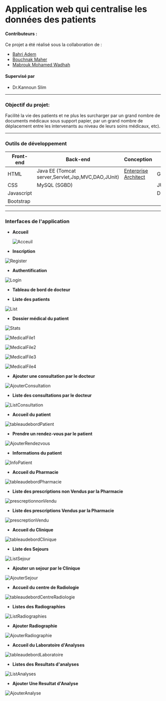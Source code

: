 # Application web qui centralise les données des patients

#### **Contributeurs :**
Ce projet a été réalisé sous la collaboration de :
  
  * [Bahri Adem ](https://github.com/Bahri-Adem)
  * [Bouchnak Maher](https://github.com/)
  * [Mabrouk Mohamed Wadhah](https://github.com/)

#### **Supervisé par** 
* Dr.Kannoun Slim

---
### **Objectif du projet:**
Facilité la vie des patients et ne plus les surcharger par un grand nombre de documents médicaux sous support papier, par un grand nombre de déplacement entre les intervenants au niveau de leurs soins médicaux, etc).

---
### **Outils de développement**

<table>
    <thead>
        <th>Front-end</th>
        <th>Back-end</th>
        <th>Conception</th>
        <th>Autres</th>
    </thead>
    <tbody>
        <tr>
            <td>HTML</td>
            <td>Java EE (Tomcat server,Servlet,Jsp,MVC,DAO,JUnit)</td>
            <td><a href="https://sparxsystems.com/">Enterprise Architect</a></td>
             <td>Git/Github</td>
        </tr>
        <tr>
            <td>CSS</td>
            <td>MySQL (SGBD)</td>
            <td></td>
              <td>JUnit</td>
        </tr>
         <tr>
            <td>Javascript</td>
            <td></td>
            <td></td>
              <td>Docker</td>
        </tr>
        <tr>
            <td>Bootstrap</td>
            <td></td>
            <td></td>
             <td></td>
        </tr>
    </tbody>
</table>

---


### **Interfaces de l'application**
* **Accueil**
  
  ![Acceuil](https://github.com/Bahri-Adem/application-web-qui-centralise-les-donn-es-des-patients/assets/103949052/bc65f6b3-a2c6-4ae0-90be-54b4b77af983)


* **Inscription**

![Register](https://github.com/Bahri-Adem/application-web-qui-centralise-les-donn-es-des-patients/assets/103949052/bcfec5d4-d78b-41f2-94f3-f3c32683a9b2)


* **Authentification**

![Login](https://github.com/Bahri-Adem/application-web-qui-centralise-les-donn-es-des-patients/assets/103949052/cb4bb4a6-297a-4d56-b19c-f5727cc82772)


* **Tableau de bord de docteur**


* **Liste des patients**

![List](https://github.com/Bahri-Adem/application-web-qui-centralise-les-donn-es-des-patients/assets/103949052/5fbca076-cfd2-4918-b4c5-4cc41b7da1e7)


* **Dossier médical du patient**

![Stats](https://github.com/Bahri-Adem/application-web-qui-centralise-les-donn-es-des-patients/assets/103949052/8106ab42-399a-4464-b963-37418fe38bf8)

![MedicalFile1](https://github.com/Bahri-Adem/application-web-qui-centralise-les-donn-es-des-patients/assets/103949052/8ef2f691-9346-4fc2-9a8d-c6b97bda26fa)

![MedicalFile2](https://github.com/Bahri-Adem/application-web-qui-centralise-les-donn-es-des-patients/assets/103949052/504e20d6-7667-475a-b2bd-3bcefb6e49c8)

![MedicalFile3](https://github.com/Bahri-Adem/application-web-qui-centralise-les-donn-es-des-patients/assets/103949052/3885d32c-9743-4934-8cb9-10b4f34b0fd3)

![MedicalFile4](https://github.com/Bahri-Adem/application-web-qui-centralise-les-donn-es-des-patients/assets/103949052/1881ad6d-4ec4-4010-b477-70d7870fb8c7)


* **Ajouter une consultation par le docteur**

![AjouterConsultation](https://github.com/Bahri-Adem/application-web-qui-centralise-les-donn-es-des-patients/assets/103949052/7868fbf4-1c3c-4229-8272-cc045c13dcfd)

* **Liste des consultations par le docteur**
 
![ListConsultation](https://github.com/Bahri-Adem/application-web-qui-centralise-les-donn-es-des-patients/assets/103949052/fa4e11e7-3ae9-4ff6-aad7-aadb3615f9db)

* **Accueil du patient**

![tableaudebordPatient](https://github.com/Bahri-Adem/application-web-qui-centralise-les-donn-es-des-patients/assets/103949052/bd44c790-9a98-4941-a3e4-21373f996fea)

* **Prendre un rendez-vous par le patient**

![AjouterRendezvous](https://github.com/Bahri-Adem/application-web-qui-centralise-les-donn-es-des-patients/assets/103949052/d9d76ad6-c45e-487d-956d-784c4b5348af)

* **Informations du patient**

![InfoPatient](https://github.com/Bahri-Adem/application-web-qui-centralise-les-donn-es-des-patients/assets/103949052/1062e2ab-18d2-4dc5-a1a9-38030c8716ae)

* **Accueil du Pharmacie**

![tableaudebordPharmacie](https://github.com/Bahri-Adem/application-web-qui-centralise-les-donn-es-des-patients/assets/103949052/dcfd9f20-7c01-428f-8ca2-25a8bc88c54b)

* **Liste des prescriptions non Vendus par la Pharmacie**

![prescreptionnonVendu](https://github.com/Bahri-Adem/application-web-qui-centralise-les-donn-es-des-patients/assets/103949052/bb1a62cd-c25b-448c-82e5-42b0c82a6795)

* **Liste des prescriptions Vendus par la Pharmacie**

![prescreptionVendu](https://github.com/Bahri-Adem/application-web-qui-centralise-les-donn-es-des-patients/assets/103949052/3a512b4e-2970-49f5-baf1-6eb0a3061b1d)

* **Accueil du Clinique**

![tableaudebordClinique](https://github.com/Bahri-Adem/application-web-qui-centralise-les-donn-es-des-patients/assets/103949052/b8312682-7ac9-46f8-a12c-47f84d9d7ff1)

* **Liste des Sejours**

![ListSejour](https://github.com/Bahri-Adem/application-web-qui-centralise-les-donn-es-des-patients/assets/103949052/549898dc-ed16-4904-990f-a434d2062672)

* **Ajouter un sejour par le Clinique**

![AjouterSejour](https://github.com/Bahri-Adem/application-web-qui-centralise-les-donn-es-des-patients/assets/103949052/058e6187-1bef-4069-953c-658784f0e004)

* **Accueil du centre de Radiologie**

![tableaudebordCentreRadiologie](https://github.com/Bahri-Adem/application-web-qui-centralise-les-donn-es-des-patients/assets/103949052/094939d0-d18c-4875-b155-bc21168b05de)

* **Listes des Radiographies**

![ListRadiographies](https://github.com/Bahri-Adem/application-web-qui-centralise-les-donn-es-des-patients/assets/103949052/9505b433-3659-46ed-a5f0-39502b7a93ee)

* **Ajouter Radiographie**

![AjouterRadiographie](https://github.com/Bahri-Adem/application-web-qui-centralise-les-donn-es-des-patients/assets/103949052/4113edcc-38b8-4295-8df0-3631af065b1c)


* **Accueil du Laboratoire d'Analyses**

![tableaudebordLaboratoire](https://github.com/Bahri-Adem/application-web-qui-centralise-les-donn-es-des-patients/assets/103949052/2bf4b1b3-3e07-4c0b-9c42-e9fafc4a17b8)


* **Listes des Resultats d'analyses**

![ListAnalyses](https://github.com/Bahri-Adem/application-web-qui-centralise-les-donn-es-des-patients/assets/103949052/3874aff3-272f-4cd5-9f99-4bf3a921b31a)


* **Ajouter Une Resultat d'Analyse**


![AjouterAnalyse](https://github.com/Bahri-Adem/application-web-qui-centralise-les-donn-es-des-patients/assets/103949052/ee30aebe-9257-482d-8b05-7b99d25f69a5)
